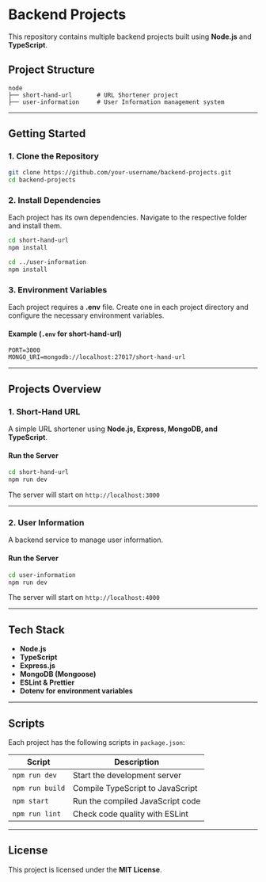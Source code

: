 # **Backend Projects**

This repository contains multiple backend projects built using **Node.js** and **TypeScript**.

## **Project Structure**
```
node
├── short-hand-url       # URL Shortener project
├── user-information     # User Information management system
```

---

## **Getting Started**

### **1. Clone the Repository**
```sh
git clone https://github.com/your-username/backend-projects.git
cd backend-projects
```

### **2. Install Dependencies**
Each project has its own dependencies. Navigate to the respective folder and install them.

```sh
cd short-hand-url
npm install
```

```sh
cd ../user-information
npm install
```

### **3. Environment Variables**
Each project requires a **.env** file. Create one in each project directory and configure the necessary environment variables.

#### **Example (`.env` for short-hand-url)**
```
PORT=3000
MONGO_URI=mongodb://localhost:27017/short-hand-url
```

---

## **Projects Overview**

### **1. Short-Hand URL**
A simple URL shortener using **Node.js, Express, MongoDB, and TypeScript**.

#### **Run the Server**
```sh
cd short-hand-url
npm run dev
```
The server will start on `http://localhost:3000`

---

### **2. User Information**
A backend service to manage user information.

#### **Run the Server**
```sh
cd user-information
npm run dev
```
The server will start on `http://localhost:4000`

---

## **Tech Stack**
- **Node.js**
- **TypeScript**
- **Express.js**
- **MongoDB (Mongoose)**
- **ESLint & Prettier**
- **Dotenv for environment variables**

---

## **Scripts**
Each project has the following scripts in `package.json`:

| Script          | Description                         |
|----------------|-------------------------------------|
| `npm run dev`  | Start the development server       |
| `npm run build` | Compile TypeScript to JavaScript  |
| `npm start`    | Run the compiled JavaScript code   |
| `npm run lint` | Check code quality with ESLint     |

---

## **License**
This project is licensed under the **MIT License**.

